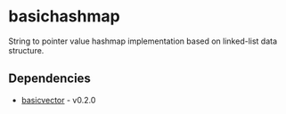 # basichashmap

String to pointer value hashmap implementation based on linked-list data structure.

## Dependencies

 - [basicvector](https://github.com/itedya/basicvector) - v0.2.0

